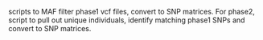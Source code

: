 scripts to MAF filter phase1 vcf files, convert to SNP matrices. For phase2, script to pull out unique individuals, identify matching phase1 SNPs and convert to SNP matrices.
